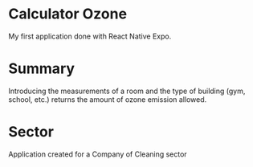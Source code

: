# Calculator Ozone

My first application done with React Native Expo.

# Summary

Introducing the measurements of a room and the type of building (gym, school, etc.) returns the amount of ozone emission allowed.

# Sector

Application created for a Company of Cleaning sector
